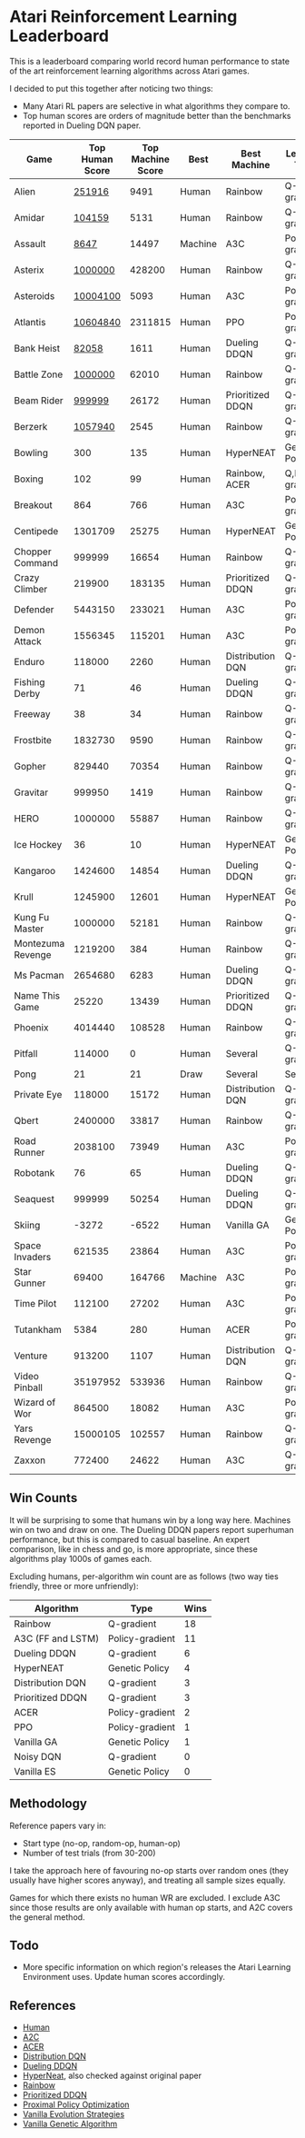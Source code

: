 # Atari Reinforcement Learning Leaderboard

This is a leaderboard comparing world record human performance to state of the art
reinforcement learning algorithms across Atari games.

I decided to put this together after noticing two things:

- Many Atari RL papers are selective in what algorithms they compare to.
- Top human scores are orders of magnitude better than the benchmarks
reported in Dueling DQN paper.

| Game | Top Human Score | Top Machine Score | Best | Best Machine | Learning Type |
| --- | --- | --- | --- | --- | --- |
| Alien | [251916](https://www.twingalaxies.com/game/alien/atari-2600-vcs) | 9491 | Human | Rainbow | Q-gradient |
| Amidar | [104159](https://www.twingalaxies.com/game/amidar/atari-2600-vcs) | 5131 | Human | Rainbow | Q-gradient |
| Assault | [8647](https://www.twingalaxies.com/game/assault/atari-2600-vcs) | 14497 | Machine | A3C | Policy-gradient |
| Asterix | [1000000](https://www.twingalaxies.com/game/asterix/atari-2600-vcs) | 428200 | Human | Rainbow | Q-gradient |
| Asteroids | [10004100](https://www.twingalaxies.com/game/asteroids/atari-2600-vcs) | 5093 | Human | A3C | Policy-gradient |
| Atlantis | [10604840](https://www.twingalaxies.com/game/atlantis/atari-2600-vcs) | 2311815 | Human | PPO | Policy-gradient |
| Bank Heist | [82058](https://www.twingalaxies.com/game/bank-heist/atari-2600-vcs) | 1611 | Human | Dueling DDQN | Q-gradient |
| Battle Zone | [1000000](https://www.twingalaxies.com/game/battle-zone-set-1/mame) | 62010 | Human | Rainbow | Q-gradient |
| Beam Rider | [999999](https://www.twingalaxies.com/game/beamrider/atari-2600-vcs) | 26172 | Human | Prioritized DDQN | Q-gradient |
| Berzerk | [1057940](https://www.twingalaxies.com/game/berzerk/atari-2600-vcs) | 2545 | Human | Rainbow | Q-gradient |
| Bowling | 300 | 135 | Human | HyperNEAT | Genetic Policy |
| Boxing | 102 | 99 | Human | Rainbow, ACER | Q,Policy-gradient |
| Breakout | 864 | 766 | Human | A3C | Policy-gradient |
| Centipede | 1301709 | 25275 | Human | HyperNEAT | Genetic Policy |
| Chopper Command | 999999 | 16654 | Human | Rainbow | Q-gradient |
| Crazy Climber | 219900 | 183135 | Human | Prioritized DDQN | Q-gradient |
| Defender | 5443150 | 233021 | Human | A3C | Policy-gradient |
| Demon Attack | 1556345 | 115201 | Human | A3C | Policy-gradient |
| Enduro | 118000 | 2260 | Human | Distribution DQN | Q-gradient |
| Fishing Derby | 71 | 46 | Human | Dueling DDQN | Q-gradient |
| Freeway | 38 | 34 | Human | Rainbow | Q-gradient |
| Frostbite | 1832730 | 9590 | Human | Rainbow | Q-gradient |
| Gopher | 829440 | 70354 | Human | Rainbow | Q-gradient |
| Gravitar | 999950 | 1419 | Human | Rainbow | Q-gradient |
| HERO | 1000000 | 55887 | Human | Rainbow | Q-gradient |
| Ice Hockey | 36 | 10 | Human | HyperNEAT | Genetic Policy |
| Kangaroo | 1424600 | 14854 | Human | Dueling DDQN | Q-gradient |
| Krull | 1245900 | 12601 | Human | HyperNEAT | Genetic Policy |
| Kung Fu Master | 1000000 | 52181 | Human | Rainbow | Q-gradient |
| Montezuma Revenge | 1219200 | 384 | Human | Rainbow | Q-gradient |
| Ms Pacman | 2654680 | 6283 | Human | Dueling DDQN | Q-gradient |
| Name This Game | 25220 | 13439 | Human | Prioritized DDQN | Q-gradient |
| Phoenix | 4014440 | 108528 | Human | Rainbow | Q-gradient |
| Pitfall | 114000 | 0 | Human | Several | Q-gradient |
| Pong | 21 | 21 | Draw | Several | Several |
| Private Eye | 118000 | 15172 | Human | Distribution DQN | Q-gradient |
| Qbert | 2400000 | 33817 | Human | Rainbow | Q-gradient |
| Road Runner | 2038100 | 73949 | Human | A3C | Policy-gradient |
| Robotank | 76 | 65 | Human | Dueling DDQN | Q-gradient |
| Seaquest | 999999 | 50254 | Human | Dueling DDQN | Q-gradient |
| Skiing | -3272 | -6522 | Human | Vanilla GA | Genetic Policy |
| Space Invaders | 621535 | 23864 | Human | A3C | Policy-gradient |
| Star Gunner | 69400 | 164766 | Machine | A3C | Policy-gradient |
| Time Pilot | 112100 | 27202 | Human | A3C | Policy-gradient |
| Tutankham | 5384 | 280 | Human | ACER | Policy-gradient |
| Venture | 913200 | 1107 | Human | Distribution DQN | Q-gradient |
| Video Pinball | 35197952 | 533936 | Human | Rainbow | Q-gradient |
| Wizard of Wor | 864500 | 18082 | Human | A3C | Policy-gradient |
| Yars Revenge | 15000105 | 102557 | Human | Rainbow | Q-gradient |
| Zaxxon | 772400 | 24622 | Human | A3C | Q-gradient |


## Win Counts

It will be surprising to some that humans win by a long way here. Machines win on two and
draw on one. The Dueling DDQN papers report superhuman performance, but this is compared
to casual baseline. An expert comparison, like in chess and go, is more appropriate, since
these algorithms play 1000s of games each.

Excluding humans, per-algorithm win count are as follows (two way ties friendly, three or
more unfriendly):

| Algorithm | Type | Wins |
| --- | --- | --- |
| Rainbow | Q-gradient | 18 |
| A3C (FF and LSTM) | Policy-gradient | 11 |
| Dueling DDQN | Q-gradient | 6 |
| HyperNEAT | Genetic Policy | 4 |
| Distribution DQN | Q-gradient | 3 |
| Prioritized DDQN | Q-gradient | 3 |
| ACER | Policy-gradient | 2 |
| PPO | Policy-gradient | 1 |
| Vanilla GA | Genetic Policy | 1 |
| Noisy DQN | Q-gradient | 0 |
| Vanilla ES | Genetic Policy | 0 |


## Methodology

Reference papers vary in:

- Start type (no-op, random-op, human-op)
- Number of test trials (from 30-200)

I take the approach here of favouring no-op starts over random ones (they usually have
higher scores anyway), and treating all sample sizes equally.

Games for which there exists no human WR are excluded. I exclude A3C since those
results are only available with human op starts, and A2C covers the general method.


## Todo

- More specific information on which region's releases the Atari Learning Environment uses.
Update human scores accordingly.


## References

- [Human](https://www.twingalaxies.com)
- [A2C](https://arxiv.org/pdf/1707.06347.pdf)
- [ACER](https://arxiv.org/pdf/1707.06347.pdf)
- [Distribution DQN](https://arxiv.org/pdf/1710.02298.pdf)
- [Dueling DDQN](https://arxiv.org/pdf/1710.02298.pdf)
- [HyperNeat](https://arxiv.org/pdf/1703.03864.pdf), also checked against original paper
- [Rainbow](https://arxiv.org/pdf/1710.02298.pdf)
- [Prioritized DDQN](https://arxiv.org/pdf/1710.02298.pdf)
- [Proximal Policy Optimization](https://arxiv.org/pdf/1707.06347.pdf)
- [Vanilla Evolution Strategies](https://arxiv.org/pdf/1703.03864.pdf)
- [Vanilla Genetic Algorithm](https://arxiv.org/pdf/1712.06567.pdf)
